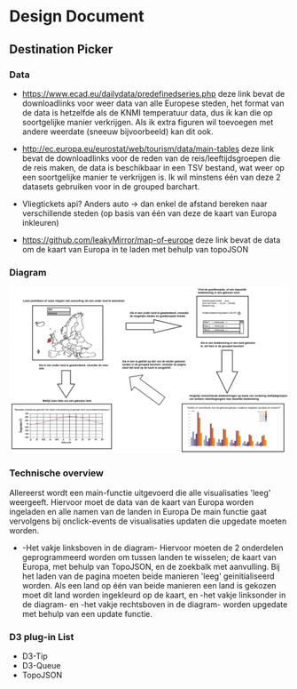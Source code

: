 # Design Document

## Destination Picker

### Data 

- https://www.ecad.eu/dailydata/predefinedseries.php  deze link bevat de downloadlinks voor weer data van alle Europese steden, 
het format van de data is hetzelfde als de KNMI temperatuur data, dus ik kan die op soortgelijke manier verkrijgen. Als ik extra 
figuren wil toevoegen met andere weerdate (sneeuw bijvoorbeeld) kan dit ook.

- http://ec.europa.eu/eurostat/web/tourism/data/main-tables  deze link bevat de downloadlinks voor de reden van de reis/leeftijdsgroepen
die de reis maken, de data is beschikbaar in een TSV bestand, wat weer op een soortgelijke manier te verkrijgen is. Ik wil minstens 
één van deze 2 datasets gebruiken voor in de grouped barchart.

- Vliegtickets api? Anders auto -> dan enkel de afstand bereken naar verschillende steden (op basis van één van deze de kaart van Europa inkleuren)

- https://github.com/leakyMirror/map-of-europe deze link bevat de data om de kaart van Europa in te laden met behulp van topoJSON


### Diagram

![alt text](https://github.com/StevenProg/ProgrammeerProject/blob/master/Images/Proposal_Europe_Diagram.jpg)

### Technische overview

Allereerst wordt een main-functie uitgevoerd die alle visualisaties 'leeg' weergeeft. Hiervoor moet de data van de kaart van Europa worden ingeladen en alle namen van de landen in Europa De main functie gaat vervolgens bij onclick-events de visualisaties updaten die upgedate moeten worden.

- -Het vakje linksboven in de diagram- Hiervoor moeten de 2 onderdelen geprogrammeerd worden om tussen landen te wisselen; de kaart van Europa, met behulp van TopoJSON, en de zoekbalk met aanvulling. Bij het laden van de pagina moeten beide manieren 'leeg' geinitialiseerd worden. Als een land op één van beide manieren een land is gekozen moet dit land worden ingekleurd op de kaart, en -het vakje linksonder in de diagram- en -het vakje rechtsboven in de diagram- worden upgedate met behulp van een update functie. 


### D3 plug-in List

- D3-Tip
- D3-Queue
- TopoJSON
